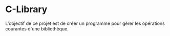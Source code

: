 # C-Library
L'objectif de ce projet est de créer un programme pour gérer les opérations courantes d'une bibliothèque.
